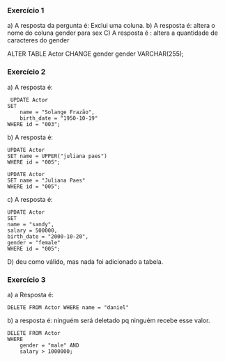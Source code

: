 ### Exercício 1
a) A resposta da pergunta é: Exclui uma coluna.
b) A resposta é: altera o nome do coluna gender para sex
C) A resposta é : altera a quantidade de caracteres do gender

ALTER TABLE Actor CHANGE gender gender VARCHAR(255);


### Exercício 2

a) A resposta é:
```
 UPDATE Actor
SET 
	name = "Solange Frazão",
	birth_date = "1950-10-19"
WHERE id = "003";
```

b) A resposta é:
```
UPDATE Actor 
SET name = UPPER("juliana paes")
WHERE id = "005";

UPDATE Actor 
SET name = "Juliana Paes"
WHERE id = "005";
```

c) A resposta é:

```
UPDATE Actor 
SET 
name = "sandy",
salary = 500000,
birth_date = "2000-10-20",
gender = "female"
WHERE id = "005";
```

D) deu como válido, mas nada foi adicionado a tabela.

### Exercício 3
a) a Resposta é:
```
DELETE FROM Actor WHERE name = "daniel"
```
b) a resposta é: ninguém será deletado pq ninguém recebe esse valor.

```
DELETE FROM Actor
WHERE
	gender = "male" AND
	salary > 1000000;
